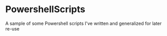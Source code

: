 # PowershellScripts
A sample of some Powershell scripts I've written and generalized for later re-use
